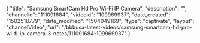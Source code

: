 {
    "title": "Samsung SmartCam Hd Pro Wi-Fi IP Camera",
    "description": "",
    "channelid": "111091684",
    "videoid": "109969937",
    "date_created": "1502518779",
    "date_modified": "1504049169",
    "type": "captivate",
    "layout": "channelVideo",
    "url": "\/bbbusa-latest-videos\/samsung-smartcam-hd-pro-wi-fi-ip-camera-3-notes\/111091684-109969937"
}